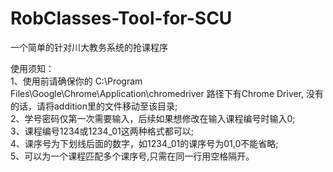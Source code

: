 # RobClasses-Tool-for-SCU
一个简单的针对川大教务系统的抢课程序  
  
使用须知：   
1、使用前请确保你的 C:\Program Files\Google\Chrome\Application\chromedriver 路径下有Chrome Driver, 没有的话，请将addition里的文件移动至该目录;  
2、学号密码仅第一次需要输入，后续如果想修改在输入课程编号时输入0;  
3、课程编号1234或1234_01这两种格式都可以;  
4、课序号为下划线后面的数字，如1234_01的课序号为01,0不能省略;  
5、可以为一个课程匹配多个课序号,只需在同一行用空格隔开。
